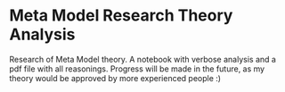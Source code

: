 # Meta Model Research Theory Analysis

Research of Meta Model theory. A notebook with verbose analysis and a pdf file with all reasonings.
Progress will be made in the future, as my theory would be approved by more experienced people :)
